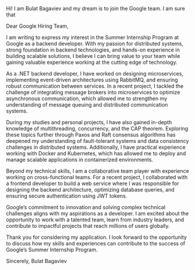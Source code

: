 Hi! I am Bulat Bagaviev and my dream is to join the Google team. I am sure that 


Dear Google Hiring Team,

I am writing to express my interest in the Summer Internship Program at Google as a backend developer. With my passion for distributed systems, strong foundation in backend technologies, and hands-on experience in building scalable solutions, I believe I can bring value to your team while gaining valuable experience working at the cutting edge of technology.

As a .NET backend developer, I have worked on designing microservices, implementing event-driven architectures using RabbitMQ, and ensuring robust communication between services. In a recent project, I tackled the challenge of integrating message brokers into microservices to optimize asynchronous communication, which allowed me to strengthen my understanding of message queuing and distributed communication systems.

During my studies and personal projects, I have also gained in-depth knowledge of multithreading, concurrency, and the CAP theorem. Exploring these topics further through Paxos and Raft consensus algorithms has deepened my understanding of fault-tolerant systems and data consistency challenges in distributed systems. Additionally, I have practical experience working with Docker and Kubernetes, which has allowed me to deploy and manage scalable applications in containerized environments.

Beyond my technical skills, I am a collaborative team player with experience working on cross-functional teams. For a recent project, I collaborated with a frontend developer to build a web service where I was responsible for designing the backend architecture, optimizing database queries, and ensuring secure authentication using JWT tokens.

Google’s commitment to innovation and solving complex technical challenges aligns with my aspirations as a developer. I am excited about the opportunity to work with a talented team, learn from industry leaders, and contribute to impactful projects that reach millions of users globally.

Thank you for considering my application. I look forward to the opportunity to discuss how my skills and experiences can contribute to the success of Google’s Summer Internship Program.

Sincerely,
Bulat Bagaviev